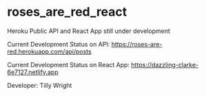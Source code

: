 # roses_are_red_react

Heroku Public API and React App still under development

Current Development Status on API: https://roses-are-red.herokuapp.com/api/posts

Current Development Status on React App: https://dazzling-clarke-6e7127.netlify.app

Developer: Tilly Wright

